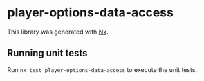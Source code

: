 # player-options-data-access

This library was generated with [Nx](https://nx.dev).

## Running unit tests

Run `nx test player-options-data-access` to execute the unit tests.
